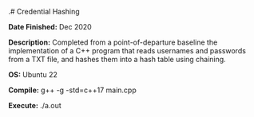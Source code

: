 .# Credential Hashing

**Date Finished:** Dec 2020

**Description:** Completed from a point-of-departure baseline the implementation of a C++ program that reads usernames and passwords from a TXT file, and hashes them into a hash table using chaining.

**OS:** Ubuntu 22

**Compile:** g++ -g -std=c++17 main.cpp

**Execute:** ./a.out
